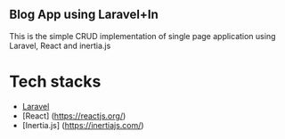 ## Blog App using Laravel+In

This is the simple CRUD implementation of single page application using Laravel, React and inertia.js

# Tech stacks

- [Laravel](https://laravel.com/)
- [React] (https://reactjs.org/)
- [Inertia.js] (https://inertiajs.com/)